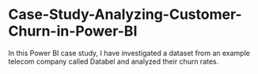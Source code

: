 # Case-Study-Analyzing-Customer-Churn-in-Power-BI
In this Power BI case study, I have investigated a dataset from an example telecom company called Databel and analyzed their churn rates.
